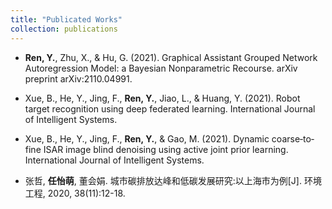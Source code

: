 ```yaml
---
title: "Publicated Works"
collection: publications
---
```


- **Ren, Y.**, Zhu, X., & Hu, G. (2021). Graphical Assistant Grouped Network Autoregression Model: a Bayesian Nonparametric Recourse. arXiv preprint arXiv:2110.04991.

- Xue, B., He, Y., Jing, F., **Ren, Y.**, Jiao, L., & Huang, Y. (2021). Robot target recognition using deep federated learning. International Journal of Intelligent Systems.

- Xue, B., He, Y., Jing, F., **Ren, Y.**, & Gao, M. (2021). Dynamic coarse‐to‐fine ISAR image blind denoising using active joint prior learning. International Journal of Intelligent Systems.

- 张哲, **任怡萌**, 董会娟. 城市碳排放达峰和低碳发展研究:以上海市为例[J]. 环境工程, 2020, 38(11):12-18.

